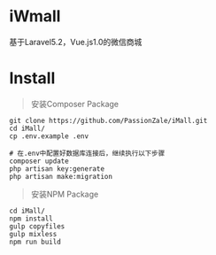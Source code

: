 # iWmall
基于Laravel5.2，Vue.js1.0的微信商城

# Install
> 安装Composer Package
``` shell
git clone https://github.com/PassionZale/iMall.git
cd iMall/
cp .env.example .env

# 在.env中配置好数据库连接后，继续执行以下步骤
composer update
php artisan key:generate
php artisan make:migration
```

> 安装NPM Package
``` shell
cd iMall/
npm install
gulp copyfiles
gulp mixless
npm run build
```